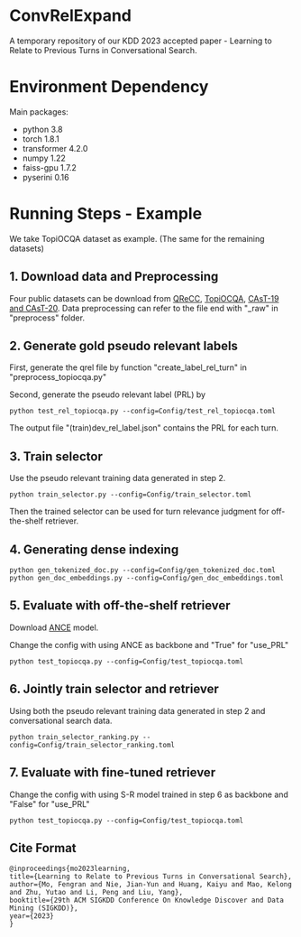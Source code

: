 # ConvRelExpand

A temporary repository of our KDD 2023 accepted paper - Learning to Relate to Previous Turns in Conversational Search.

# Environment Dependency

Main packages:
- python 3.8
- torch 1.8.1
- transformer 4.2.0
- numpy 1.22
- faiss-gpu 1.7.2
- pyserini 0.16

# Running Steps - Example

We take TopiOCQA dataset as example. (The same for the remaining datasets)

## 1. Download data and Preprocessing

Four public datasets can be download from [QReCC](https://github.com/apple/ml-qrecc), [TopiOCQA](https://github.com/McGill-NLP/topiocqa), [CAsT-19 and CAsT-20](https://www.treccast.ai/). Data preprocessing can refer to the file end with "_raw" in "preprocess" folder.

## 2. Generate gold pseudo relevant labels

First, generate the qrel file by function "create_label_rel_turn" in "preprocess_topiocqa.py"

Second, generate the pseudo relevant label (PRL) by
```
python test_rel_topiocqa.py --config=Config/test_rel_topiocqa.toml
```

The output file "(train)dev_rel_label.json" contains the PRL for each turn.

## 3. Train selector

Use the pseudo relevant training data generated in step 2.
```
python train_selector.py --config=Config/train_selector.toml
```

Then the trained selector can be used for turn relevance judgment for off-the-shelf retriever.

## 4. Generating dense indexing

```
python gen_tokenized_doc.py --config=Config/gen_tokenized_doc.toml
python gen_doc_embeddings.py --config=Config/gen_doc_embeddings.toml
```

## 5. Evaluate with off-the-shelf retriever

Download [ANCE](https://huggingface.co/castorini/ance-msmarco-passage) model.

Change the config with using ANCE as backbone and "True" for "use_PRL"
```
python test_topiocqa.py --config=Config/test_topiocqa.toml
```

## 6. Jointly train selector and retriever

Using both the pseudo relevant training data generated in step 2 and conversational search data.

```
python train_selector_ranking.py --config=Config/train_selector_ranking.toml
```

## 7. Evaluate with fine-tuned retriever

Change the config with using S-R model trained in step 6 as backbone and "False" for "use_PRL"
```
python test_topiocqa.py --config=Config/test_topiocqa.toml
```

## Cite Format

  ```
  @inproceedings{mo2023learning,
  title={Learning to Relate to Previous Turns in Conversational Search},
  author={Mo, Fengran and Nie, Jian-Yun and Huang, Kaiyu and Mao, Kelong and Zhu, Yutao and Li, Peng and Liu, Yang},
  booktitle={29th ACM SIGKDD Conference On Knowledge Discover and Data Mining (SIGKDD)},
  year={2023}
  }
  ```
